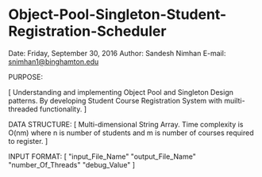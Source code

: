 ﻿# Object-Pool-Singleton-Student-Registration-Scheduler
 
Date: Friday, September 30, 2016 
Author: Sandesh Nimhan 
E-mail: snimhan1@binghamton.edu

PURPOSE:

[ Understanding and implementing Object Pool and Singleton Design patterns. By developing Student Course Registration System with muilti-threaded functionality. ]

DATA STRUCTURE: [ Multi-dimensional String Array. Time complexity is O(nm) where n is number of students and m is number of courses required to register. ]

INPUT FORMAT: [ "input_File_Name"  "output_File_Name" "number_Of_Threads" "debug_Value" ]
